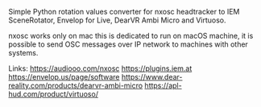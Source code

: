 Simple Python rotation values converter for nxosc headtracker to IEM SceneRotator, Envelop for Live, DearVR Ambi Micro and Virtuoso. 

nxosc works only on mac this is dedicated to run on macOS machine, it is possible to send OSC messages over IP network to machines with other systems.

Links:
https://audiooo.com/nxosc
https://plugins.iem.at
https://envelop.us/page/software
https://www.dear-reality.com/products/dearvr-ambi-micro
https://apl-hud.com/product/virtuoso/
